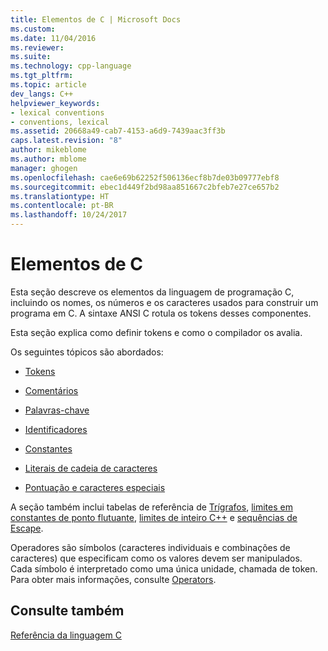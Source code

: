 ```yaml
---
title: Elementos de C | Microsoft Docs
ms.custom: 
ms.date: 11/04/2016
ms.reviewer: 
ms.suite: 
ms.technology: cpp-language
ms.tgt_pltfrm: 
ms.topic: article
dev_langs: C++
helpviewer_keywords:
- lexical conventions
- conventions, lexical
ms.assetid: 20668a49-cab7-4153-a6d9-7439aac3ff3b
caps.latest.revision: "8"
author: mikeblome
ms.author: mblome
manager: ghogen
ms.openlocfilehash: cae6e69b62252f506136ecf8b7de03b09777ebf8
ms.sourcegitcommit: ebec1d449f2bd98aa851667c2bfeb7e27ce657b2
ms.translationtype: HT
ms.contentlocale: pt-BR
ms.lasthandoff: 10/24/2017
---
```

# <a name="elements-of-c"></a>Elementos de C
Esta seção descreve os elementos da linguagem de programação C, incluindo os nomes, os números e os caracteres usados para construir um programa em C. A sintaxe ANSI C rotula os tokens desses componentes.  
  
 Esta seção explica como definir tokens e como o compilador os avalia.  
  
 Os seguintes tópicos são abordados:  
  
-   [Tokens](../c-language/c-tokens.md)  
  
-   [Comentários](../c-language/c-comments.md)  
  
-   [Palavras-chave](../c-language/c-keywords.md)  
  
-   [Identificadores](../c-language/c-identifiers.md)  
  
-   [Constantes](../c-language/c-constants.md)  
  
-   [Literais de cadeia de caracteres](../c-language/c-string-literals.md)  
  
-   [Pontuação e caracteres especiais](../c-language/punctuation-and-special-characters.md)  
  
 A seção também inclui tabelas de referência de [Trígrafos](../c-language/trigraphs.md), [limites em constantes de ponto flutuante](../c-language/limits-on-floating-point-constants.md), [limites de inteiro C++](../c-language/cpp-integer-limits.md) e [sequências de Escape](../c-language/escape-sequences.md).  
  
 Operadores são símbolos (caracteres individuais e combinações de caracteres) que especificam como os valores devem ser manipulados. Cada símbolo é interpretado como uma única unidade, chamada de token. Para obter mais informações, consulte [Operators](../c-language/c-operators.md).  
  
## <a name="see-also"></a>Consulte também  
 [Referência da linguagem C](../c-language/c-language-reference.md)